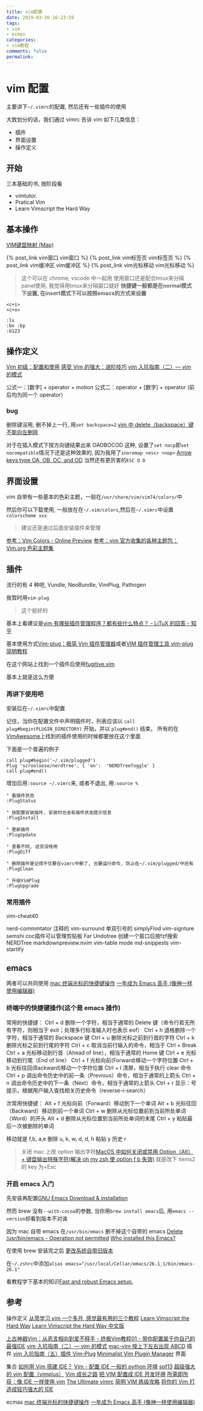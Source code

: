 ```yaml
---
title: vim配置
date: 2019-03-30 16:23:59
tags:
- vim
- ecmas
categories:
- vim教程
comments: false
permalink:
---
```


# vim 配置

主要讲下`~/.vimrc`的配置, 然后还有一些插件的使用

大致划分的话，我们通过 vimrc 告诉 vim 如下几类信息：

- 插件
- 界面设置
- 操作定义

## 开始

三本基础的书, 按阶段看

- vimtutor.
- Pratical Vim
- Learn Vimscript the Hard Way

## 基本操作

[VIM键盘映射 (Map)](http://www.pythonclub.org/linux/vim/map)

{% post_link vim窗口 vim窗口 %}
{% post_link vim标签页 vim标签页 %}
{% post_link vim缓冲区 vim缓冲区 %}
{% post_link vim光标移动 vim光标移动 %}

> 这个可以在 chrome, vscode 中一起用
> 使用窗口还是配合tmux来分隔panel使用, 我觉得用tmux来分隔窗口就好
> **快捷键一般都是在normal模式下设置, 在insert模式下可以按照emacs的方式来设置**

```vim
<c+i>
<c+o>

:ls
:bn :bp
:b123
```

## 操作定义

[Vim 初级：配置和使用](https://harttle.land/2013/11/08/vim-config.html)
[感受 Vim 的强大：进阶技巧](https://harttle.land/2015/07/17/vim-advanced.html)
[vim 入坑指南（二）— vim 的模式](https://vimzijun.net/2016/07/16/vim-mode/#fn:2)

公式一：[数字] + operator + motion
公式二：operator + [数字] + operator (前后均为同一个 operator）

### bug

删除键没用, 删不掉上一行, 用`set backspace=2`
[vim 中 delete（backspace）键不能向左删除](https://www.smslit.top/2016/11/27/vim-backspace-invalid/)

对于在插入模式下按方向键结果出来 OAOBOCOD 这种, 设置了`set nocp`即`set nocompatible`情况下还是这种效果的, 因为我用了`inoremap <esc> <nop>`
[Arrow keys type OA, OB, OC, and OD](https://github.com/garybernhardt/selecta/issues/76#issuecomment-72739612)
当然还有更厉害的`ESC O D`

## 界面设置

vim 自带有一些基本的色彩主题，一般在`/usr/share/vim/vim74/colors/`中

然后你可以下载使用, 一般放在在`~/.vim/colors`,然后在`~/.vimrc`中设置`colorscheme xxx`

> 建议还是通过后面安装插件来管理

[参考：Vim Colors - Online Preview](http://vimcolors.com/?utf8=%E2%9C%93&bg=dark&order=**newest**)
[参考：vim 官方收集的各种主题包：Vim.org 色彩主题集](https://www.vim.org/scripts/script_search_results.php?keywords=&script_type=color+scheme&order_by=creation_date&direction=descending&search=search)

## 插件

流行的有 4 种吧, Vundle, NeoBundle, VimPlug, Pathogen

我暂时用`vim-plug`

> 这个挺好的

基本上看建议是[vim 有哪些插件管理程序？都有些什么特点？ - LiTuX 的回答 - 知乎](https://www.zhihu.com/question/24294358/answer/27362814)

基本使用方式[Vim-plug：极简 Vim 插件管理器](https://linux.cn/article-9751-1.html)或者[VIM 插件管理工具 vim-plug 简明教程](https://hiberabyss.github.io/2018/03/21/vim-plug-introduction/)

在这个网站上找到一个插件后使用[fugitive.vim](https://vimawesome.com/plugin/fugitive-vim)

基本上就是这么方便

### 再讲下使用吧

安装后在`~/.vimrc`中配置

记住，当你在配置文件中声明插件时，列表应该以 `call plug#begin(PLUGIN_DIRECTORY)` 开始，并以 `plug#end()` 结束。 所有的在[VimAwesome](https://vimawesome.com/)上找到的插件使用的时候都要放在这个里面

下面是一个普遍的例子

```vim
call plug#begin('~/.vim/plugged')
Plug 'scrooloose/nerdtree', { 'on':  'NERDTreeToggle' }
call plug#end()
```

增加后用`:source ~/.vimrc`来, 或者不退出, 用`:source %`

```vim
" 看插件状态
:PlugStatus

" 按配置安装插件, 安装时也会有插件状态提示信息
:PlugInstall

" 更新插件
:PlugUpdate

" 查看不同, 这货没啥用
:PlugDiff

" 删除插件是记得不仅要在vimrc中删了, 也要运行命令, 防止在~/.vim/plugged/中还有
:PlugClean

" 升级VimPlug
:PlugUpgrade
```

### 常用插件

vim-cheat40

nerd-commmtator 注释的
vim-surround 单双引号的
simplyFlod
vim-signture
semshi
coc插件可以管理剪贴板
Far
Undotree
创建一个窗口后按fzf搜索
NERDTree
markdownpreview.nvim
vim-table mode
md-snippests
vim-startify

## emacs

两者可以共同使用
[mac 终端光标的快捷键操作](https://www.gowhich.com/blog/617)
[一年成为 Emacs 高手 (像神一样使用编辑器)](https://github.com/redguardtoo/mastering-emacs-in-one-year-guide/blob/master/guide-zh.org#%E8%8F%9C%E9%B8%9F%E6%80%8E%E4%B9%88%E5%BC%80%E5%A7%8B)

### 终端中的快捷键操作(这个是 emacs 操作)

常用的快捷键：
Ctrl + d 删除一个字符，相当于通常的 Delete 键（命令行若无所有字符，则相当于 exit；处理多行标准输入时也表示 eof）
Ctrl + h 退格删除一个字符，相当于通常的 Backspace 键
Ctrl + u 删除光标之前到行首的字符
Ctrl + k 删除光标之前到行尾的字符
Ctrl + c 取消当前行输入的命令，相当于 Ctrl + Break
Ctrl + a 光标移动到行首（Ahead of line），相当于通常的 Home 键
Ctrl + e 光标移动到行尾（End of line）
Ctrl + f 光标向前(Forward)移动一个字符位置
Ctrl + b 光标往回(Backward)移动一个字符位置
Ctrl + l 清屏，相当于执行 clear 命令
Ctrl + p 调出命令历史中的前一条（Previous）命令，相当于通常的上箭头
Ctrl + n 调出命令历史中的下一条（Next）命令，相当于通常的上箭头
Ctrl + r 显示：号提示，根据用户输入查找相关历史命令（reverse-i-search）

次常用快捷键：
Alt + f 光标向前（Forward）移动到下一个单词
Alt + b 光标往回（Backward）移动到前一个单词
Ctrl + w 删除从光标位置前到当前所处单词（Word）的开头
Alt + d 删除从光标位置到当前所处单词的末尾
Ctrl + y 粘贴最后一次被删除的单词

移动就是 f,b, a,e
删除 u, k, w, d, d, h
粘贴 y
历史 r

> 关闭 mac 上按 option 输出字符[MacOS 中如何关闭或禁用 Option（Alt）+ 键盘输出特殊字符(解决 oh my zsh 使 option f b 失效)](https://blog.csdn.net/gubenpeiyuan/article/details/52877603) 就是改下 items2 的 key 为+Esc

### 开启 emacs 入门

先安装再配置[GNU Emacs Download & installation](https://www.gnu.org/software/emacs/download.html#macos)

然而 brew 没有`--with-cocoa`的参数, 当你用`brew install emacs`后, 用`emacs --version`却看到版本不对诶

因为 mac 自带 emacs 在`/usr/bin/emacs`
删不掉这个自带的 emacs
[Delete /usr/bin/emacs - Operation not permitted](https://superuser.com/questions/1018810/delete-usr-bin-emacs-operation-not-permitted)
[Who installed this Emacs?](https://apple.stackexchange.com/a/108753)

在使用 brew 安装完之后 [更改系统自带旧版本](https://www.kancloud.cn/chandler/mac_os/480609)

在`~/.zshrc`中添加`alias emacs="/usr/local/Cellar/emacs/26.1_1/bin/emacs-26.1"`

看教程学下基本的知识[Fast and robust Emacs setup.](https://github.com/redguardtoo/emacs.d#checklist)

## 参考

操作定义
[从零学习 vim 一个多月, 感觉最有用的三个教程](https://www.v2ex.com/amp/t/432528/1)
[Learn Vimscript the Hard Way](http://learnvimscriptthehardway.stevelosh.com/)
[Learn Vimscript the Hard Way 中文版](http://learnvimscriptthehardway.onefloweroneworld.com/)

[上古神器Vim：从恶言相向到爱不释手 - 终极Vim教程01 - 带你配置属于你自己的最强IDE](https://www.bilibili.com/video/av55498503)
[vim 入坑指南（二）— vim 的模式](https://vimzijun.net/2016/07/16/vim-mode/#fn:2)
[mac-vim 按上下左右出现 ABCD](http://billsedison.github.io/2015/09/25/mac-vim-ABCD/)
插件
[vim 入坑指南（五）插件 Vim-Plug](https://vimzijun.net/2016/09/21/vim-plug/)
[Minimalist Vim Plugin Manager](https://github.com/junegunn/vim-plug)
界面

集合
[如何用 Vim 搭建 IDE？](https://harttle.land/2015/11/04/vim-ide.html)
[Vim - 配置 IDE 一般的 python 环境](https://zhuanlan.zhihu.com/p/30022074)
[spf13](http://vim.spf13.com/)
[超级强大的 vim 配置（vimplus）](https://cloud.tencent.com/developer/article/1058322)
[Vim 成长之路](https://github.com/solomonxie/solomonxie.github.io/issues/25)
[把 VIM 配置成 IDE 开发环境](https://blog.csdn.net/ajian005/article/details/39700981)
[所需即所获：像 IDE 一样使用 vim](https://github.com/yangyangwithgnu/use_vim_as_ide)
[The Ultimate vimrc](https://github.com/amix/vimrc)
[简明 VIM 练级攻略](https://coolshell.cn/articles/5426.html)
[将你的 Vim 打造成轻巧强大的 IDE](http://yuez.me/jiang-ni-de-vim-da-zao-cheng-qing-qiao-qiang-da-de-ide/)

ecmas
[mac 终端光标的快捷键操作](https://www.gowhich.com/blog/617)
[一年成为 Emacs 高手 (像神一样使用编辑器)](https://github.com/redguardtoo/mastering-emacs-in-one-year-guide/blob/master/guide-zh.org#%E8%8F%9C%E9%B8%9F%E6%80%8E%E4%B9%88%E5%BC%80%E5%A7%8B)
